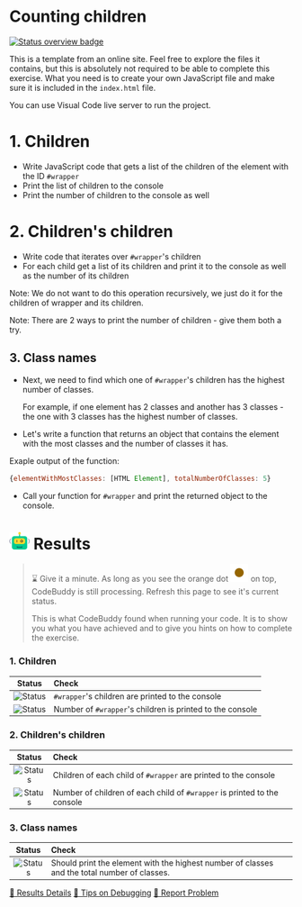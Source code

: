 # Counting children
[![Status overview badge](../../blob/badges/.github/badges/main/badge.svg)](#-results)


This is a template from an online site.
Feel free to explore the files it contains, but this is absolutely not required to be able to complete this exercise.
What you need is to create your own JavaScript file and make sure it is included in the `index.html` file.

You can use Visual Code live server to run the project.

# 1. Children
* Write JavaScript code that gets a list of the children of the element with the ID `#wrapper`
* Print the list of children to the console
* Print the number of children to the console as well

# 2. Children's children
* Write code that iterates over `#wrapper`'s children
* For each child get a list of its children and print it to the console as well as the number of its children

Note: We do not want to do this operation recursively, we just do it for the children of wrapper and its children.

Note: There are 2 ways to print the number of children - give them both a try.

## 3. Class names
* Next, we need to find which one of `#wrapper`'s children has the highest number of classes.

    For example, if one element has 2 classes and another has 3 classes - the one with 3 classes has the highest number of classes.

* Let's write a function that returns an object that contains the element with the most classes and the number of classes it has.

Exaple output of the function:  
```js 
{elementWithMostClasses: [HTML Element], totalNumberOfClasses: 5}
```
* Call your function for `#wrapper` and print the returned object to the console.

[//]: # (autograding info start)
# <img src="https://github.com/DCI-EdTech/autograding-setup/raw/main/assets/bot-large.svg" alt="" data-canonical-src="https://github.com/DCI-EdTech/autograding-setup/raw/main/assets/bot-large.svg" height="31" /> Results
> ⌛ Give it a minute. As long as you see the orange dot ![processing](https://raw.githubusercontent.com/DCI-EdTech/autograding-setup/main/assets/processing.svg) on top, CodeBuddy is still processing. Refresh this page to see it's current status.
>
> This is what CodeBuddy found when running your code. It is to show you what you have achieved and to give you hints on how to complete the exercise.


### 1. Children

|                 Status                  | Check                                                                                    |
| :-------------------------------------: | :--------------------------------------------------------------------------------------- |
| ![Status](../../blob/badges/.github/badges/main/status0.svg) | `#wrapper`'s children are printed to the console |
| ![Status](../../blob/badges/.github/badges/main/status1.svg) | Number of `#wrapper`'s children is printed to the console |

### 2. Children's children

|                 Status                  | Check                                                                                    |
| :-------------------------------------: | :--------------------------------------------------------------------------------------- |
| ![Status](../../blob/badges/.github/badges/main/status2.svg) | Children of each child of `#wrapper` are printed to the console |
| ![Status](../../blob/badges/.github/badges/main/status3.svg) | Number of children of each child of `#wrapper` is printed to the console |

### 3. Class names

|                 Status                  | Check                                                                                    |
| :-------------------------------------: | :--------------------------------------------------------------------------------------- |
| ![Status](../../blob/badges/.github/badges/main/status4.svg) | Should print the element with the highest number of classes and the total number of classes. |



[🔬 Results Details](../../actions)
[🐞 Tips on Debugging](https://github.com/DCI-EdTech/autograding-setup/wiki/How-to-work-with-CodeBuddy)
[📢 Report Problem](https://docs.google.com/forms/d/e/1FAIpQLSfS8wPh6bCMTLF2wmjiE5_UhPiOEnubEwwPLN_M8zTCjx5qbg/viewform?usp=pp_url&entry.652569746=Browser-DOM-traversing-children-count)


[//]: # (autograding info end)
